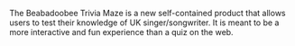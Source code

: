 The Beabadoobee Trivia Maze is a new self-contained product that allows users to test their knowledge of UK singer/songwriter. It is meant to be a more interactive and fun experience than a quiz on the web. 
